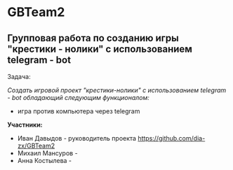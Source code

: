 # GBTeam2

## Групповая работа по созданию игры "крестики - нолики" с использованием telegram - bot

Задача:

_Создать игровой проект "крестики-нолики" с использованием telegram - bot обладающий следующим функционалом:_

- игра против компьютера через telegram

__Участники:__

- Иван Давыдов - руководитель проекта
<https://github.com/dia-zx/GBTeam2>
- Михаил Мансуров -
- Анна Костылева -
